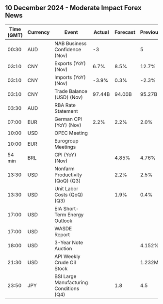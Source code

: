 ## 10 December 2024 - Moderate Impact Forex News

| Time (GMT) | Currency | Event | Actual | Forecast | Previous |
|------|----------|-------|--------|----------|----------|
| 00:30 | AUD | NAB Business Confidence (Nov) | -3 |  | 5 |
| 03:10 | CNY | Exports (YoY) (Nov) | 6.7% | 8.5% | 12.7% |
| 03:10 | CNY | Imports (YoY) (Nov) | -3.9% | 0.3% | -2.3% |
| 03:10 | CNY | Trade Balance (USD) (Nov) | 97.44B | 94.00B | 95.27B |
| 03:30 | AUD | RBA Rate Statement |  |  |  |
| 07:00 | EUR | German CPI (YoY) (Nov) | 2.2% | 2.2% | 2.0% |
| 10:00 | USD | OPEC Meeting |  |  |  |
| 10:00 | EUR | Eurogroup Meetings |  |  |  |
| 54 min | BRL | CPI (YoY) (Nov) |  | 4.85% | 4.76% |
| 13:30 | USD | Nonfarm Productivity (QoQ) (Q3) |  | 2.2% | 2.5% |
| 13:30 | USD | Unit Labor Costs (QoQ) (Q3) |  | 1.9% | 0.4% |
| 17:00 | USD | EIA Short-Term Energy Outlook |  |  |  |
| 17:00 | USD | WASDE Report |  |  |  |
| 18:00 | USD | 3-Year Note Auction |  |  | 4.152% |
| 21:30 | USD | API Weekly Crude Oil Stock |  |  | 1.232M |
| 23:50 | JPY | BSI Large Manufacturing Conditions (Q4) |  | 1.8 | 4.5 |
